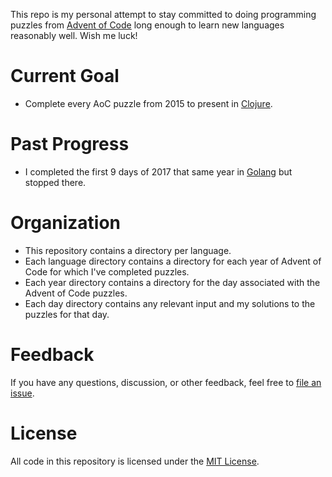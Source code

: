 This repo is my personal attempt to stay committed to doing programming puzzles
from [Advent of Code](https://adventofcode.com) long enough to learn new
languages reasonably well. Wish me luck!

# Current Goal

- Complete every AoC puzzle from 2015 to present in [Clojure](https://clojure.org/).

# Past Progress

- I completed the first 9 days of 2017 that same year in [Golang](https://go.dev/) but stopped there.

# Organization

- This repository contains a directory per language.
- Each language directory contains a directory for each year of Advent of Code for which I've completed puzzles.
- Each year directory contains a directory for the day associated with the Advent of Code puzzles.
- Each day directory contains any relevant input and my solutions to the puzzles for that day.

# Feedback

If you have any questions, discussion, or other feedback, feel free to [file an issue](https://github.com/elazar/advent-of-code/issues).

# License

All code in this repository is licensed under the [MIT License](https://opensource.org/licenses/MIT).
